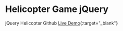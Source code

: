 # Helicopter Game jQuery
jQuery Helicopter Github [Live Demo](https://sakib3s.github.io/helicopter-game-jquery/){:target="_blank"}